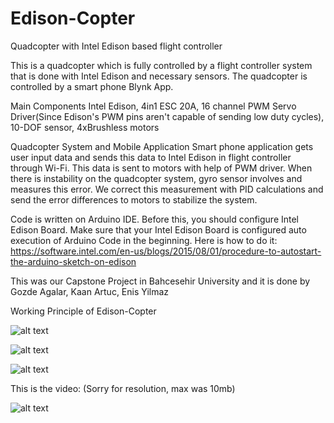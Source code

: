 # Edison-Copter
Quadcopter with Intel Edison based flight controller


This is a quadcopter which is fully controlled by a flight controller system that is done with Intel Edison and necessary sensors. The quadcopter is controlled by a smart phone Blynk App.

Main Components
Intel Edison, 4in1 ESC 20A, 16 channel PWM Servo Driver(Since Edison's PWM pins aren't capable of sending low duty cycles), 10-DOF sensor, 4xBrushless motors

Quadcopter System and Mobile Application
Smart phone application gets user input data and sends this data to Intel Edison in flight controller through Wi-Fi. This data is sent to motors with help of PWM driver. When there is instability on the quadcopter system, gyro sensor involves and measures this error. We correct this measurement with PID calculations and send the error differences to motors to stabilize the system.

Code is written on Arduino IDE. Before this, you should configure Intel Edison Board. Make sure that your Intel Edison Board is configured auto execution of Arduino Code in the beginning. Here is how to do it: https://software.intel.com/en-us/blogs/2015/08/01/procedure-to-autostart-the-arduino-sketch-on-edison

This was our Capstone Project in Bahcesehir University and it is done by Gozde Agalar, Kaan Artuc, Enis Yilmaz

Working Principle of Edison-Copter


![alt text](https://user-images.githubusercontent.com/16873223/30248135-052aa0ee-962b-11e7-825c-f705bfb6222d.jpg)


![alt text](https://user-images.githubusercontent.com/16873223/30248283-533a13c6-962d-11e7-8eae-ded41f93111c.gif)

![alt text](https://user-images.githubusercontent.com/16873223/30248325-406d0392-962e-11e7-8cd6-496e9538e4e5.gif)

This is the video: (Sorry for resolution, max was 10mb)


![alt text](https://user-images.githubusercontent.com/16873223/30248518-c97826a0-9631-11e7-92c1-92e7716f6a0c.gif)
